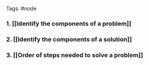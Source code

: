 Tags: #node 
### 1. [[Identify the components of a problem]]
### 2. [[Identify the components of a solution]]
### 3. [[Order of steps needed to solve a problem]]
